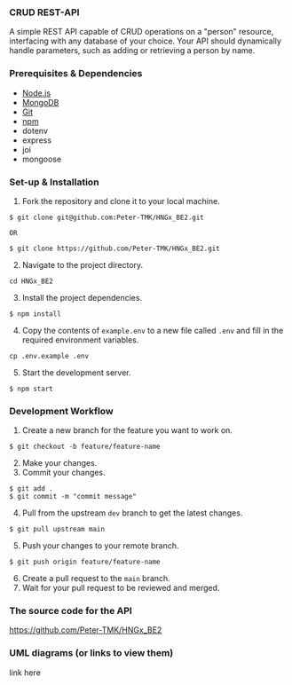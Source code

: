 ### CRUD REST-API

A simple REST API capable of CRUD operations on a "person" resource, interfacing with any database of your choice. Your API should dynamically handle parameters, such as adding or retrieving a person by name.

### Prerequisites & Dependencies

- [Node.js](https://nodejs.org/en/download/)
- [MongoDB](https://docs.mongodb.com/manual/installation/)
- [Git](https://git-scm.com/downloads)
- [npm](https://www.npmjs.com/get-npm)
- dotenv
- express
- joi
- mongoose

### Set-up & Installation

1. Fork the repository and clone it to your local machine.

```
$ git clone git@github.com:Peter-TMK/HNGx_BE2.git

OR

$ git clone https://github.com/Peter-TMK/HNGx_BE2.git

```

2. Navigate to the project directory.

```
cd HNGx_BE2
```

3. Install the project dependencies.

```
$ npm install
```

4. Copy the contents of `example.env` to a new file called `.env` and fill in the required environment variables.

```
cp .env.example .env
```

5. Start the development server.

```
$ npm start
```

### Development Workflow

1. Create a new branch for the feature you want to work on.

```
$ git checkout -b feature/feature-name
```

2. Make your changes.
3. Commit your changes.

```
$ git add .
$ git commit -m "commit message"
```

4. Pull from the upstream `dev` branch to get the latest changes.

```
$ git pull upstream main
```

5. Push your changes to your remote branch.

```
$ git push origin feature/feature-name
```

6. Create a pull request to the `main` branch.
7. Wait for your pull request to be reviewed and merged.

### The source code for the API

https://github.com/Peter-TMK/HNGx_BE2

### UML diagrams (or links to view them)

link here
